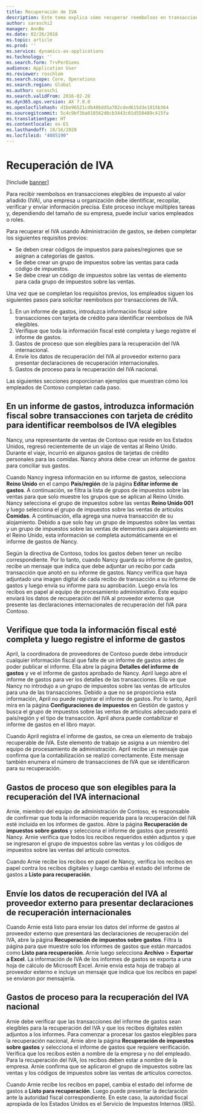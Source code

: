 ```yaml
---
title: Recuperación de IVA
description: Este tema explica cómo recuperar reembolsos en transacciones con impuesto al valor añadido (IVA).
author: saraschi2
manager: AnnBe
ms.date: 02/26/2018
ms.topic: article
ms.prod: ''
ms.service: dynamics-ax-applications
ms.technology: ''
ms.search.form: TrvPerDiems
audience: Application User
ms.reviewer: roschlom
ms.search.scope: Core, Operations
ms.search.region: Global
ms.author: saraschi
ms.search.validFrom: 2016-02-28
ms.dyn365.ops.version: AX 7.0.0
ms.openlocfilehash: d1be96521cdb486dd5a702cded615d3e1015b364
ms.sourcegitcommit: 5c4c9bf3ba018562d6cb3443c01d550489c415fa
ms.translationtype: HT
ms.contentlocale: es-ES
ms.lasthandoff: 10/16/2020
ms.locfileid: "4085190"
---
```

# <a name="vat-recovery"></a>Recuperación de IVA 

[!include [banner](../includes/banner.md)]

Para recibir reembolsos en transacciones elegibles de impuesto al valor añadido (IVA), una empresa u organización debe identificar, recopilar, verificar y enviar información precisa. Este proceso incluye múltiples tareas y, dependiendo del tamaño de su empresa, puede incluir varios empleados o roles.

Para recuperar el IVA usando Administración de gastos, se deben completar los siguientes requisitos previos:

- Se deben crear códigos de impuestos para países/regiones que se asignan a categorías de gastos.
- Se debe crear un grupo de impuestos sobre las ventas para cada código de impuestos.
- Se debe crear un código de impuestos sobre las ventas de elemento para cada grupo de impuestos sobre las ventas.

Una vez que se completan los requisitos previos, los empleados siguen los siguientes pasos para solicitar reembolsos por transacciones de IVA.

1. En un informe de gastos, introduzca información fiscal sobre transacciones con tarjeta de crédito para identificar reembolsos de IVA elegibles.
2. Verifique que toda la información fiscal esté completa y luego registre el informe de gastos.
3. Gastos de proceso que son elegibles para la recuperación del IVA internacional.
4. Envíe los datos de recuperación del IVA al proveedor externo para presentar declaraciones de recuperación internacionales.
5. Gastos de proceso para la recuperación del IVA nacional.

Las siguientes secciones proporcionan ejemplos que muestran cómo los empleados de Contoso completan cada paso.

## <a name="on-an-expense-report-enter-tax-information-about-credit-card-transactions-to-identify-eligible-vat-refunds"></a>En un informe de gastos, introduzca información fiscal sobre transacciones con tarjeta de crédito para identificar reembolsos de IVA elegibles

Nancy, una representante de ventas de Contoso que reside en los Estados Unidos, regresó recientemente de un viaje de ventas al Reino Unido. Durante el viaje, incurrió en algunos gastos de tarjetas de crédito personales para las comidas. Nancy ahora debe crear un informe de gastos para conciliar sus gastos.

Cuando Nancy ingresa información en su informe de gastos, selecciona **Reino Unido** en el campo **País/región** de la página **Editar informe de gastos**. A continuación, se filtra la lista de grupos de impuestos sobre las ventas para que solo muestre los grupos que se aplican al Reino Unido. Nancy selecciona el grupo de impuestos sobre las ventas **Reino Unido 001** y luego selecciona el grupo de impuestos sobre las ventas de artículos **Comidas**. A continuación, ella agrega una nueva transacción de su alojamiento. Debido a que solo hay un grupo de impuestos sobre las ventas y un grupo de impuestos sobre las ventas de elementos para alojamiento en el Reino Unido, esta información se completa automáticamente en el informe de gastos de Nancy.

Según la directiva de Contoso, todos los gastos deben tener un recibo correspondiente. Por lo tanto, cuando Nancy guarda su informe de gastos, recibe un mensaje que indica que debe adjuntar un recibo por cada transacción que anotó en su informe de gastos. Nancy verifica que haya adjuntado una imagen digital de cada recibo de transacción a su informe de gastos y luego envía su informe para su aprobación. Luego envía los recibos en papel al equipo de procesamiento administrativo. Este equipo enviará los datos de recuperación del IVA al proveedor externo que presente las declaraciones internacionales de recuperación del IVA para Contoso.

## <a name="make-sure-that-all-tax-information-is-complete-and-then-post-the-expense-report"></a>Verifique que toda la información fiscal esté completa y luego registre el informe de gastos

April, la coordinadora de proveedores de Contoso puede debe introducir cualquier información fiscal que falte de un informe de gastos antes de poder publicar el informe. Ella abre la página **Detalles del informe de gastos** y ve el informe de gastos aprobado de Nancy. April luego abre el informe de gastos para ver los detalles de las transacciones. Ella ve que Nancy no introdujo a un grupo de impuestos sobre las ventas de artículos para una de las transacciones. Debido a que no se proporciona esta información, April no puede registrar el informe de gastos. Por lo tanto, April mira en la página **Configuraciones de impuestos** en Gestión de gastos y busca el grupo de impuestos sobre las ventas de artículos adecuado para el país/región y el tipo de transacción. April ahora puede contabilizar el informe de gastos en el libro mayor.

Cuando April registra el informe de gastos, se crea un elemento de trabajo recuperable de IVA. Este elemento de trabajo se asigna a un miembro del equipo de procesamiento de administración. April recibe un mensaje que confirma que la contabilización se realizó correctamente. Este mensaje también enumera el número de transacciones de IVA que se identificaron para su recuperación.

## <a name="process-expenses-that-are-eligible-for-international-vat-recovery"></a>Gastos de proceso que son elegibles para la recuperación del IVA internacional

Arnie, miembro del equipo de administración de Contoso, es responsable de confirmar que toda la información requerida para la recuperación del IVA esté incluida en los informes de gastos. Abre la página **Recuperación de impuestos sobre gastos** y selecciona el informe de gastos que presentó Nancy. Arnie verifica que todos los recibos requeridos estén adjuntos y que se ingresaron el grupo de impuestos sobre las ventas y los códigos de impuestos sobre las ventas del artículo correctos.

Cuando Arnie recibe los recibos en papel de Nancy, verifica los recibos en papel contra los recibos digitales y luego cambia el estado del informe de gastos a **Listo para recuperación**.

## <a name="send-vat-recovery-data-to-the-third-party-vendor-to-file-international-recovery-returns"></a>Envíe los datos de recuperación del IVA al proveedor externo para presentar declaraciones de recuperación internacionales

Cuando Arnie está listo para enviar los datos del informe de gastos al proveedor externo que presentará las declaraciones de recuperación del IVA, abre la página **Recuperación de impuestos sobre gastos**. Filtra la página para que muestre solo los informes de gastos que están marcados como **Listo para recuperación**. Arnie luego selecciona **Archivo** &gt; **Exportar a Excel**. La información de IVA de los informes de gastos se exporta a una hoja de cálculo de Microsoft Excel. Arnie envía esta hoja de trabajo al proveedor externo e incluye un mensaje que indica que los recibos en papel se enviaron por mensajería.

## <a name="process-expenses-for-domestic-vat-recovery"></a>Gastos de proceso para la recuperación del IVA nacional

Arnie debe verificar que las transacciones del informe de gastos sean elegibles para la recuperación del IVA y que los recibos digitales estén adjuntos a los informes. Para comenzar a procesar los gastos elegibles para la recuperación nacional, Arnie abre la página **Recuperación de impuestos sobre gastos** y selecciona el informe de gastos que requiere verificación. Verifica que los recibos estén a nombre de la empresa y no del empleado. Para la recuperación del IVA, los recibos deben estar a nombre de la empresa. Arnie confirma que se aplicaron el grupo de impuestos sobre las ventas y los códigos de impuestos sobre las ventas de artículos correctos.

Cuando Arnie recibe los recibos en papel, cambia el estado del informe de gastos a **Listo para recuperación**. Luego puede presentar la declaración ante la autoridad fiscal correspondiente. En este caso, la autoridad fiscal apropiada de los Estados Unidos es el Servicio de Impuestos Internos (IRS).
